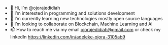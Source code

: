 - 👋 Hi, I’m @ojorajedidiah
- 👀 I’m interested in programming and solutions development
- 🌱 I’m currently learning new technologies mostly open source languages 
- 💞️ I’m looking to collaborate on Blockchain, Machine Learning and AI
- 📫 How to reach me via my email ojorajedidiah@gmail.com or check my linkedIn https://linkedin.com/in/adeleke-ojora-3105ab9

<!---
ojorajedidiah/ojorajedidiah is a ✨ special ✨ repository because its `README.md` (this file) appears on your GitHub profile.
You can click the Preview link to take a look at your changes.
--->
